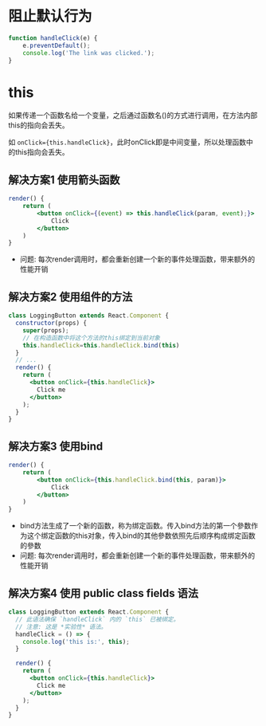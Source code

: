 # 阻止默认行为

```jsx
function handleClick(e) {
    e.preventDefault();
    console.log('The link was clicked.');
}
```

# this

如果传递一个函数名给一个变量，之后通过函数名()的方式进行调用，在方法内部this的指向会丢失。

如 `onClick={this.handleClick}`，此时onClick即是中间变量，所以处理函数中的this指向会丢失。

## 解决方案1 使用箭头函数

```jsx
render() {
    return (
        <button onClick={(event) => this.handleClick(param, event);}>
            Click
        </button>
    )
}
```
- 问题: 每次render调用时，都会重新创建一个新的事件处理函数，带来额外的性能开销

## 解决方案2 使用组件的方法

```jsx
class LoggingButton extends React.Component {
  constructor(props) {
    super(props);
    // 在构造函数中将这个方法的this绑定到当前对象
    this.handleClick=this.handleClick.bind(this)
  }
  // ...
  render() {
    return (
      <button onClick={this.handleClick}>
        Click me
      </button>
    );
  }
}
```

## 解决方案3 使用bind

```jsx
render() {
    return (
        <button onClick={this.handleClick.bind(this, param)}>
            Click
        </button>
    )
}
```
- bind方法生成了一个新的函数，称为绑定函数。传入bind方法的第一个參数作为这个绑定函数的this对象，传入bind的其他參数依照先后顺序构成绑定函数的參数
- 问题: 每次render调用时，都会重新创建一个新的事件处理函数，带来额外的性能开销

## 解决方案4 使用 public class fields 语法

```jsx
class LoggingButton extends React.Component {
  // 此语法确保 `handleClick` 内的 `this` 已被绑定。
  // 注意: 这是 *实验性* 语法。
  handleClick = () => {
    console.log('this is:', this);
  }

  render() {
    return (
      <button onClick={this.handleClick}>
        Click me
      </button>
    );
  }
}
```

